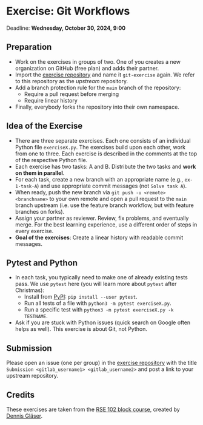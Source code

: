 # Exercise: Git Workflows

Deadline: **Wednesday, October 30, 2024, 9:00**

## Preparation

- Work on the exercises in groups of two. One of you creates a new organization on GitHub (free plan) and adds their partner.
- Import the [exercise repository](https://github.com/Simulation-Software-Engineering/git-exercise) and name it `git-exercise` again. We refer to this repository as the *upstream* repository.
- Add a branch protection rule for the `main` branch of the repository:
    - Require a pull request before merging
    - Require linear history
- Finally, everybody forks the repository into their own namespace.

## Idea of the Exercise

- There are three separate exercises. Each one consists of an individual Python file `exerciseX.py`. The exercises build upon each other, work from one to three. Each exercise is described in the comments at the top of the respective Python file.
- Each exercise has two tasks: A and B. Distribute the two tasks and **work on them in parallel**.
- For each task, create a new branch with an appropriate name (e.g., `ex-1-task-A`) and use appropriate commit messages (not `Solve task A`).
- When ready, push the new branch via `git push -u <remote> <branchname>` to your own remote and open a pull request to the `main` branch upstream (i.e. use the feature branch workflow, but with feature branches on forks).
- Assign your partner as reviewer. Review, fix problems, and eventually merge. For the best learning experience, use a different order of steps in every exercise.
- **Goal of the exercises**: Create a linear history with readable commit messages.

## Pytest and Python

- In each task, you typically need to make one of already existing tests pass. We use `pytest` here (you will learn more about `pytest` after Christmas):
    - Install from [PyPI](https://pypi.org/project/pytest/): `pip install --user pytest`.
    - Run all tests of a file with `python3 -m pytest exerciseX.py`.
    - Run a specific test with `python3 -m pytest exerciseX.py -k TESTNAME`.
- Ask if you are stuck with Python issues (quick search on Google often helps as well). This exercise is about Git, not Python.

## Submission

Please open an issue (one per group) in the [exercise repository](https://github.com/Simulation-Software-Engineering/git-exercise) with the title `Submission <gitlab_username1> <gitlab_username2>` and post a link to your upstream repository.

## Credits

These exercises are taken from the [RSE 102 block course](https://github.com/RSE-102), created by [Dennis Gläser](https://github.com/dglaeser).
